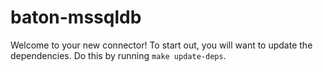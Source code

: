 # baton-mssqldb
Welcome to your new connector! To start out, you will want to update the dependencies.
Do this by running `make update-deps`.